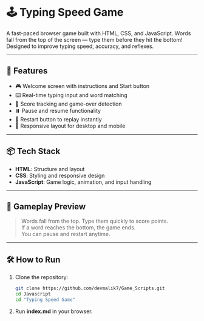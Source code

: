 # 🕹️ Typing Speed Game

A fast-paced browser game built with HTML, CSS, and JavaScript. Words fall from the top of the screen — type them before they hit the bottom! Designed to improve typing speed, accuracy, and reflexes.

---

## 🚀 Features

- 🎮 Welcome screen with instructions and Start button
- ⌨️ Real-time typing input and word matching
- 🧠 Score tracking and game-over detection
- ⏸️ Pause and resume functionality
- 🔄 Restart button to replay instantly
- 🧱 Responsive layout for desktop and mobile

---

## 📦 Tech Stack

- **HTML**: Structure and layout
- **CSS**: Styling and responsive design
- **JavaScript**: Game logic, animation, and input handling

---

## 📸 Gameplay Preview

> Words fall from the top. Type them quickly to score points.  
> If a word reaches the bottom, the game ends.  
> You can pause and restart anytime.

---

## 🛠️ How to Run

1. Clone the repository:
   ```bash
   git clone https://github.com/devmalik7/Game_Scripts.git
   cd Javascript
   cd "Typing Speed Game"
   ```
2. Run **index.md** in your browser.
